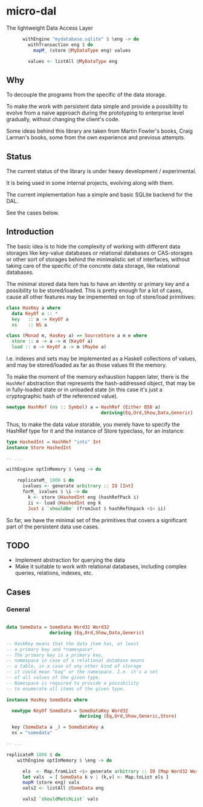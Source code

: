 
# micro-dal

The lightweight Data Access Layer

```haskell
      withEngine "mydatabase.sqlite" $ \eng -> do
        withTransaction eng $ do
          mapM_ (store @MyDataType eng) values

		values <- listAll @MyDataType eng
```

## Why

To decouple the programs from the specific of the data storage.

To make the work with persistent data simple and provide a possibility to evolve from a naive
approach during the prototyping to enterprise level gradually, without changing the client's code.

Some ideas behind this library are taken from Martin Fowler's books, Craig Larman's  books, some
from the own experience and previous attempts.

## Status

The current status of the library is under heavy development / experimental.

It is being used in some internal projects, evolving along with them.

The current implementation has a simple and basic SQLite backend for the DAL.

See the cases below.

## Introduction

The basic idea is to hide the complexity of working with different data storages like key-value
databases or relational databases or CAS-storages or other sort of storages behind the minimalistic
set of interfaces, without taking care of the specific of the concrete data storage, like
relational databases.

The minimal stored data item has to have an identity or primary key and a possibility to be
stored/loaded. This is pretty enough for a lot of cases, cause all other features may be
impemented on top of store/load primitives:

```haskell
class HasKey a where
  data KeyOf a :: *
  key   :: a -> KeyOf a
  ns    :: NS a

class (Monad m, HasKey a) => SourceStore a m e where
  store :: e -> a -> m (KeyOf a)
  load :: e -> KeyOf a -> m (Maybe a)
```

I.e. indexes and sets may be implemented as a Haskell collections of values,
and may be stored/loaded as far as those values fit the memory.

To make the moment of the memory exhaustion happen later, there is the ```HashRef```
abstraction that represents the hash-addressed object, that may be in fully-loaded
state or in unloaded state (in this case it's just a cryptographic hash of the
referenced value).

```haskell
newtype HashRef (ns :: Symbol) a = HashRef (Either B58 a)
                                   deriving(Eq,Ord,Show,Data,Generic)
```

Thus, to make the data value storable, you merely have to specify the HashRef type for it and the
instance of Store typeclass, for an instance:

```haskell
type HashedInt = HashRef "ints" Int
instance Store HashedInt

-- ...

withEngine optInMemory $ \eng -> do

	replicateM_ 1000 $ do
	  ivalues <- generate arbitrary :: IO [Int]
	  forM_ ivalues $ \i -> do
		k <- store @HashedInt eng (hashRefPack i)
		ii <- load @HashedInt eng k
		Just i `shouldBe` (fromJust $ hashRefUnpack <$> ii)

```

So far, we have the minimal set of the primitives that covers a significant
part of the persistent data use cases.

## TODO

  - Implement abstraction for querying the data
  - Make it suitable to work with relational databases, including
    complex queries, relations, indexes, etc.


## Cases

### General

```haskell

data SomeData = SomeData Word32 Word32
                deriving (Eq,Ord,Show,Data,Generic)

-- HaskKey means that the data item has, at least
-- a primary key and *namespace*.
-- The primary key is a primary key,
-- namespace in case of a relational database means
-- a table, in a case of any other kind of storage
-- it could mean "bag" or the namespace. I.e. it's a set
-- of all values of the given type.
-- Namespace is required to provide a possibility
-- to enumerate all items of the given type.

instance HasKey SomeData where

  newtype KeyOf SomeData = SomeDataKey Word32
                           deriving (Eq,Ord,Show,Generic,Store)

  key (SomeData a _) = SomeDataKey a
  ns = "somedata"

-- ...

replicateM 1000 $ do
	withEngine optInMemory $ \eng -> do

	  els  <- Map.fromList <$> generate arbitrary :: IO (Map Word32 Word32)
	  let vals  = [ SomeData k v | (k,v) <- Map.toList els ]
	  mapM (store eng) vals
	  vals2 <- listAll @SomeData eng

	  vals2 `shouldMatchList` vals

```



